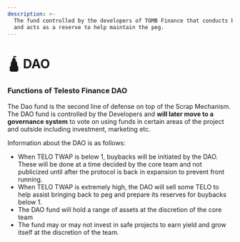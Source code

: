 ```yaml
---
description: >-
  The fund controlled by the developers of TOMB Finance that conducts buybacks
  and acts as a reserve to help maintain the peg.
---
```


# 🛕 DAO

### Functions of Telesto Finance DAO

The Dao fund is the second line of defense on top of the Scrap Mechanism. The DAO fund is controlled by the Developers and **will later move to a governance system** to vote on using funds in certain areas of the project and outside including investment, marketing etc.

Information about the DAO is as follows:

* When TELO TWAP is below 1, buybacks will be initiated by the DAO. These will be done at a time decided by the core team and not publicized until after the protocol is back in expansion to prevent front running.
* When TELO TWAP is extremely high, the DAO will sell some TELO to help assist bringing back to peg and prepare its reserves for buybacks below 1.
* The DAO fund will hold a range of assets at the discretion of the core team
* The fund may or may not invest in safe projects to earn yield and grow itself at the discretion of the team.
